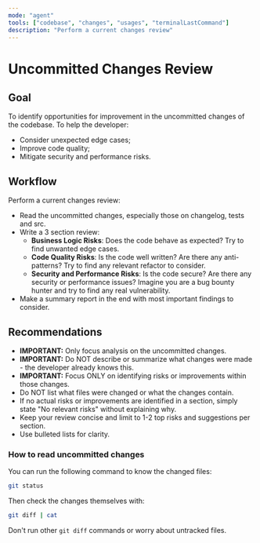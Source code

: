 ```yaml
---
mode: "agent"
tools: ["codebase", "changes", "usages", "terminalLastCommand"]
description: "Perform a current changes review"
---
```


# Uncommitted Changes Review

## Goal

To identify opportunities for improvement in the uncommitted changes of the codebase.
To help the developer:

- Consider unexpected edge cases;
- Improve code quality;
- Mitigate security and performance risks.

## Workflow

Perform a current changes review:

- Read the uncommitted changes, especially those on changelog, tests and src.
- Write a 3 section review:
  - **Business Logic Risks**: Does the code behave as expected? Try to find unwanted edge cases.
  - **Code Quality Risks**: Is the code well written? Are there any anti-patterns? Try to find any relevant refactor to consider.
  - **Security and Performance Risks**: Is the code secure? Are there any security or performance issues? Imagine you are a bug bounty hunter and try to find any real vulnerability.
- Make a summary report in the end with most important findings to consider.

## Recommendations

- **IMPORTANT:** Only focus analysis on the uncommitted changes.
- **IMPORTANT:** Do NOT describe or summarize what changes were made - the developer already knows this.
- **IMPORTANT:** Focus ONLY on identifying risks or improvements within those changes.
- Do NOT list what files were changed or what the changes contain.
- If no actual risks or improvements are identified in a section, simply state "No relevant risks" without explaining why.
- Keep your review concise and limit to 1-2 top risks and suggestions per section.
- Use bulleted lists for clarity.

### How to read uncommitted changes

You can run the following command to know the changed files:

```bash
git status
```

Then check the changes themselves with:

```bash
git diff | cat
```

Don't run other `git diff` commands or worry about untracked files.
